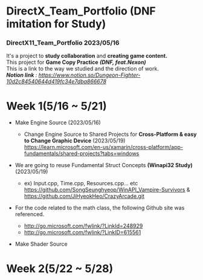 # DirectX_Team_Portfolio (DNF imitation for Study)
### DirectX11_Team_Portfolio 2023/05/16
It's a project to __study collaboration__ and __creating game content.__ <br/>
This project for __Game Copy Practice__ __*(DNF, feat.Nexon)*__ <br/>
This is a link to the way we studied and the direction of work. <br/>
*__Notion link__ : https://www.notion.so/Dungeon-Fighter-10d2c84540644d419fc34e7dba866678*


# Week 1(5/16 ~ 5/21) 


- Make Engine Source (2023/05/16)
  - Change Engine Source to Shared Projects for __Cross-Platform & easy to Change Graphic Device__ (2023/05/19) <br/>
   https://learn.microsoft.com/en-us/xamarin/cross-platform/app-fundamentals/shared-projects?tabs=windows
   
- We are going to reuse Fundamental Struct Concepts __(Winapi32 Study)__ (2023/05/19) <br/>
  - ex) Input.cpp, Time.cpp, Resources.cpp... etc <br/>
  https://github.com/SongSeunghyeop/WinAPI_Vampire-Survivors & https://github.com/JiHyeokHeo/CrazyArcade.git 
   
- For the code related to the math class, the following Github site was referenced.
   - http://go.microsoft.com/fwlink/?LinkId=248929
   - http://go.microsoft.com/fwlink/?LinkID=615561

- Make Shader Source

# Week 2(5/22 ~ 5/28) 


  
  
